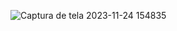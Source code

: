 ![Captura de tela 2023-11-24 154835](https://github.com/Junior-Stranner/inventory-control-API/assets/116032249/4bf1c192-df40-48e3-8a6e-d2f01ca103aa)
